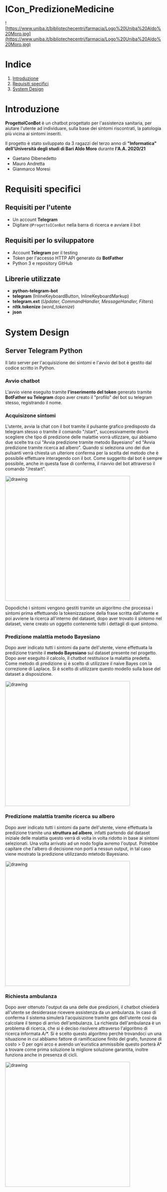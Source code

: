 # ICon_PredizioneMedicine

![https://www.uniba.it/bibliotechecentri/farmacia/Logo%20Uniba%20Aldo%20Moro.jpg](https://www.uniba.it/bibliotechecentri/farmacia/Logo%20Uniba%20Aldo%20Moro.jpg)

# Indice
1. [Introduzione](#Introduzione)
2. [Requisiti specifici](#Requisiti-specifici)
3. [System Design](#System-Design)

# Introduzione

**ProgettoIConBot** è un chatbot progettato per l'assistenza sanitaria, per aiutare l'utente ad individuare, sulla base dei sintomi riscontrati, la patologia più vicina ai sintomi inseriti.

Il progetto è stato sviluppato da 3 ragazzi del terzo anno di **"Informatica" dell'Università degli studi di Bari Aldo Moro** durante **l'A.A. 2020/21**

- Gaetano Dibenedetto
- Mauro Andretta
- Gianmarco Moresi

# Requisiti specifici

## Requisiti per l'utente

- Un account **Telegram**
- Digitare `@ProgettoIConBot` nella barra di ricerca e avviare il bot

## Requisiti per lo sviluppatore

- Account **Telegram** per il testing
- Token per l'accesso HTTP API generato da **BotFather**
- Python 3 e repository GitHub

## Librerie utilizzate

- **python-telegram-bot**
- **telegram** (InlineKeyboardButton, InlineKeyboardMarkup)
- **telegram.ext** (*Updater, CommandHandler, MessageHandler, Filters*)
- **nltk.tokenize** (*word_tokenize*)
- **json**

# System Design

## Server Telegram Python

Il lato server per l'acquisizione dei sintomi e l'avvio del bot è gestito dal codice scritto in Python.

### Avvio chatbot

L'avvio viene eseguito tramite **l'inserimento del token** generato tramite **BotFather su Telegram** dopo aver creato il "profilo" del bot su telegram stesso, registrando il nome.

### Acquisizone sintomi

L'utente, avvia la chat con il bot tramite il pulsante grafico predisposto da telegram stesso o tramite il comando "/start", successivamente dovrà scegliere che tipo di predizione delle malattie vorrà utlizzare, qui abbiamo due scelte tra cui "Avvia predizione tramite metodo Bayesiano" ed "Avvia predizione tramite ricerca ad albero". Quando si seleziona uno dei due pulsanti verrà chiesta un ulteriore conferma per la scelta del metodo che è possibile effettuare interagendo con il bot. Come suggerito dal bot è sempre possibile, anche in questa fase di conferma, il riavvio del bot attraverso il comando "/restart".

<img src="documentazioneMedia/scelta.PNG" alt="drawing" width="400"/>

Dopodichè i sintomi vengono gestiti tramite un algoritmo che processa i sintomi prima effettuando la tokenizzazione della frase scritta dall'utente e poi avviene la ricerca all'interno del dataset, dopo aver trovato il sintomo nel dataset, viene creato un oggetto contenente tutti i dettagli di quel sintomo.

### Predizione malattia metodo Bayesiano

Dopo aver indicato tutti i sintomi da parte dell'utente, viene effettuata la predizione tramite il **metodo Bayesiano** sul dataset presente nel progetto. Dopo aver eseguito il calcolo, il chatbot restituisce la malattia predetta. Come metodo di predizione si è scelto di utilizzare il naive Bayes con la correzione di Laplace. Si è scelto di utilizzare questo modello sulla base del dataset a disposizione.

<img src="documentazioneMedia/finePredizioneBayes.PNG" alt="drawing" width="400"/>

### Predizione malattia tramite ricerca su albero

Dopo aver indicato tutti i sintomi da parte dell'utente, viene effettuata la predizione tramite una **struttura ad albero**, infatti partendo dal dataset iniziale delle malattia questo verrà di volta in volta ridotto in base ai sintomi selezionati. Una volta arrivato ad un nodo foglia avremo l'output. Potrebbe capitare che l'albero di decisione non porti a nessun output, in tal caso viene mostrato la predizione utilizzando mtetodo Bayesiano.

<img src="documentazioneMedia/finePredizioneAlbero.PNG" alt="drawing" width="400"/>

### Richiesta ambulanza

Dopo aver ottenuto l'output da una delle due predizioni, il chatbot chiederà all'utente se desiderasse ricevere assistenza da un ambulanza. In caso di conferma il sistema simulerà l'acquisizione tramite gps dell'utente così da calcolare il tempo di arrivo dell'ambulanza. La richiesta dell'ambulanza è un problema di ricerca, che si è deciso risolvere attraverso l'algoritmo di ricerca informata **A*/**.  Si è scelto questo algoritmo perchè trovandoci un una situazione in cui abbiamo fattore di ramificazione finito del grafo, funzone di costo > 0 per ogni arco e avendo un'euristica ammissibile questo porterà A* a trovare come prima soluzione la migliore soluzione garantita, inoltre funziona anche in presenza di cicli.

<img src="documentazioneMedia/Ambulanza.PNG" alt="drawing" width="400"/>

